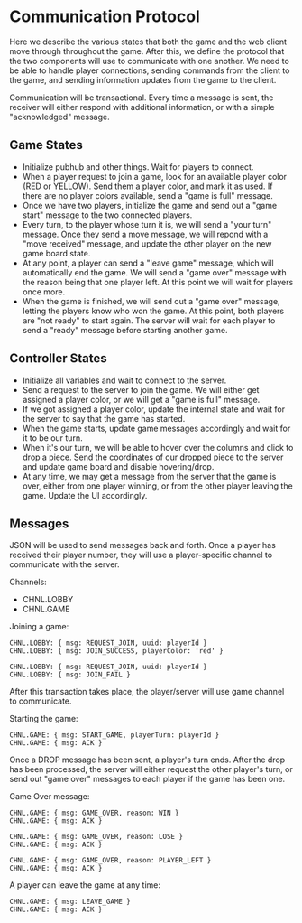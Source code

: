 # Communication Protocol

Here we describe the various states that both the game and the web client move through throughout
the game. After this, we define the protocol that the two components will use to communicate with
one another. We need to be able to handle player connections, sending commands from the client to
the game, and sending information updates from the game to the client.

Communication will be transactional. Every time a message is sent, the receiver will either respond
with additional information, or with a simple "acknowledged" message.

## Game States

* Initialize pubhub and other things. Wait for players to connect.
* When a player request to join a game, look for an available player color (RED or YELLOW). Send them
  a player color, and mark it as used. If there are no player colors available, send a "game is full"
  message.
* Once we have two players, initialize the game and send out a "game start" message to the two
  connected players.
* Every turn, to the player whose turn it is, we will send a "your turn" message. Once they send
  a move message, we will repond with a "move received" message, and update the other player on the
  new game board state.
* At any point, a player can send a "leave game" message, which will automatically end the game.
  We will send a "game over" message with the reason being that one player left. At this point we
  will wait for players once more.
* When the game is finished, we will send out a "game over" message, letting the players know who
  won the game. At this point, both players are "not ready" to start again. The server will wait
  for each player to send a "ready" message before starting another game.


## Controller States

* Initialize all variables and wait to connect to the server.
* Send a request to the server to join the game. We will either get assigned a player color, or we
  will get a "game is full" message.
* If we got assigned a player color, update the internal state and wait for the server to say that
  the game has started.
* When the game starts, update game messages accordingly and wait for it to be our turn.
* When it's our turn, we will be able to hover over the columns and click to drop a piece. Send the 
  coordinates of our dropped piece to the server and update game board and disable hovering/drop.
* At any time, we may get a message from the server that the game is over, either from one player
  winning, or from the other player leaving the game. Update the UI accordingly.

## Messages

JSON will be used to send messages back and forth. Once a player has received their player number,
they will use a player-specific channel to communicate with the server.

Channels:
* CHNL.LOBBY
* CHNL.GAME

Joining a game:
```
CHNL.LOBBY: { msg: REQUEST_JOIN, uuid: playerId }
CHNL.LOBBY: { msg: JOIN_SUCCESS, playerColor: 'red' }

CHNL.LOBBY: { msg: REQUEST_JOIN, uuid: playerId }
CHNL.LOBBY: { msg: JOIN_FAIL }
```

After this transaction takes place, the player/server will use game channel to
communicate.

Starting the game:
```
CHNL.GAME: { msg: START_GAME, playerTurn: playerId }
CHNL.GAME: { msg: ACK }
```

Once a DROP message has been sent, a player's turn ends. After the drop has been processed, the
server will either request the other player's turn, or send out "game over" messages to each player
if the game has been one.

Game Over message:
```
CHNL.GAME: { msg: GAME_OVER, reason: WIN }
CHNL.GAME: { msg: ACK }

CHNL.GAME: { msg: GAME_OVER, reason: LOSE }
CHNL.GAME: { msg: ACK }

CHNL.GAME: { msg: GAME_OVER, reason: PLAYER_LEFT }
CHNL.GAME: { msg: ACK }
```

A player can leave the game at any time:
```
CHNL.GAME: { msg: LEAVE_GAME }
CHNL.GAME: { msg: ACK }
```
